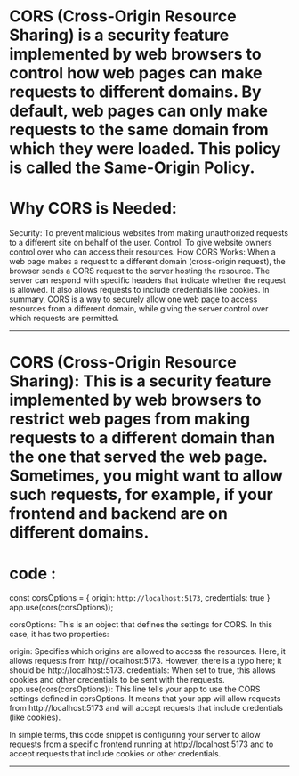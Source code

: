 # CORS (Cross-Origin Resource Sharing) is a security feature implemented by web browsers to control how web pages can make requests to different domains. By default, web pages can only make requests to the same domain from which they were loaded. This policy is called the Same-Origin Policy.

# Why CORS is Needed:
Security: To prevent malicious websites from making unauthorized requests to a different site on behalf of the user.
Control: To give website owners control over who can access their resources.
How CORS Works:
When a web page makes a request to a different domain (cross-origin request), the browser sends a CORS request to the server hosting the resource. The server can respond with specific headers that indicate whether the request is allowed.
It also allows requests to include credentials like cookies.
In summary, CORS is a way to securely allow one web page to access resources from a different domain, while giving the server control over which requests are permitted.

-----------------------------------------------------------------------------------------------------------------
# CORS (Cross-Origin Resource Sharing): This is a security feature implemented by web browsers to restrict web pages from making requests to a different domain than the one that served the web page. Sometimes, you might want to allow such requests, for example, if your frontend and backend are on different domains.

# code :
const corsOptions = {
    origin: `http://localhost:5173`,
    credentials: true
}
app.use(cors(corsOptions));


corsOptions: This is an object that defines the settings for CORS. In this case, it has two properties:

origin: Specifies which origins are allowed to access the resources. Here, it allows requests from http//localhost:5173. However, there is a typo here; it should be http://localhost:5173.
credentials: When set to true, this allows cookies and other credentials to be sent with the requests.
app.use(cors(corsOptions)): This line tells your app to use the CORS settings defined in corsOptions. It means that your app will allow requests from http://localhost:5173 and will accept requests that include credentials (like cookies).

In simple terms, this code snippet is configuring your server to allow requests from a specific frontend running at http://localhost:5173 and to accept requests that include cookies or other credentials.

--------------------------------------------------------------------------------------------------------------------